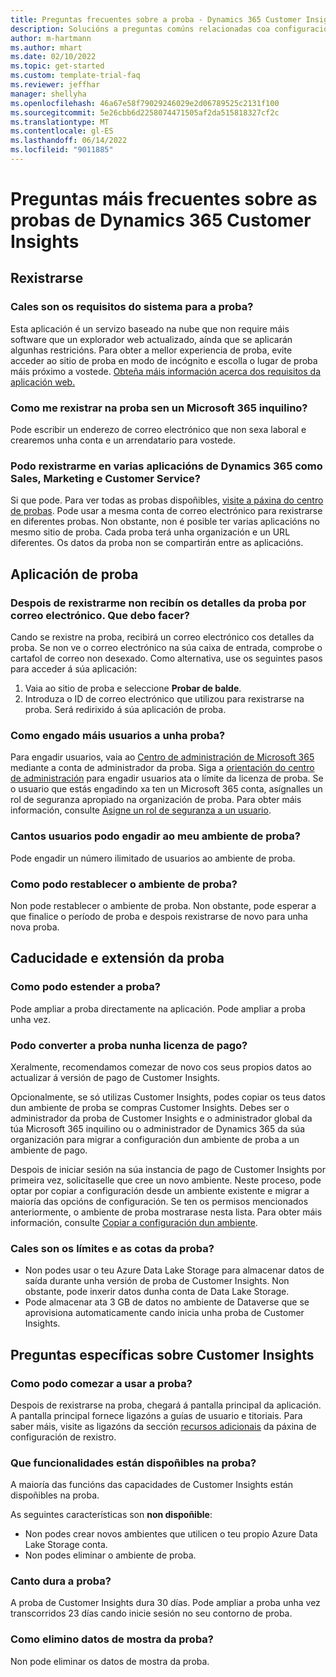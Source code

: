 ```yaml
---
title: Preguntas frecuentes sobre a proba - Dynamics 365 Customer Insights
description: Solucións a preguntas comúns relacionadas coa configuración e a xestión de probas de Customer Insights. Aprenda a resolver problemas específicos da plataforma e das aplicacións.
author: m-hartmann
ms.author: mhart
ms.date: 02/10/2022
ms.topic: get-started
ms.custom: template-trial-faq
ms.reviewer: jeffhar
manager: shellyha
ms.openlocfilehash: 46a67e58f79029246029e2d06789525c2131f100
ms.sourcegitcommit: 5e26cbb6d2258074471505af2da515818327cf2c
ms.translationtype: MT
ms.contentlocale: gl-ES
ms.lasthandoff: 06/14/2022
ms.locfileid: "9011885"
---
```

# <a name="dynamics-365-customer-insights-trial-faq"></a>Preguntas máis frecuentes sobre as probas de Dynamics 365 Customer Insights

## <a name="sign-up"></a>Rexistrarse

### <a name="what-are-the-system-requirements-for-the-trial"></a>Cales son os requisitos do sistema para a proba?

Esta aplicación é un servizo baseado na nube que non require máis software que un explorador web actualizado, aínda que se aplicarán algunhas restricións. Para obter a mellor experiencia de proba, evite acceder ao sitio de proba en modo de incógnito e escolla o lugar de proba máis próximo a vostede. [Obteña máis información acerca dos requisitos da aplicación web.](/power-platform/admin/web-application-requirements)

### <a name="how-do-i-sign-up-for-the-trial-without-a-microsoft-365-tenant"></a>Como me rexistrar na proba sen un Microsoft 365 inquilino?

Pode escribir un enderezo de correo electrónico que non sexa laboral e crearemos unha conta e un arrendatario para vostede.

### <a name="can-i-sign-up-for-multiple-dynamics-365-apps-such-as-sales-marketing-and-customer-service"></a>Podo rexistrarme en varias aplicacións de Dynamics 365 como Sales, Marketing e Customer Service?

Si que pode. Para ver todas as probas dispoñibles, [visite a páxina do centro de probas](https://dynamics.microsoft.com/dynamics-365-free-trial). Pode usar a mesma conta de correo electrónico para rexistrarse en diferentes probas. Non obstante, non é posible ter varias aplicacións no mesmo sitio de proba. Cada proba terá unha organización e un URL diferentes. Os datos da proba non se compartirán entre as aplicacións.

## <a name="trial-app"></a>Aplicación de proba

### <a name="i-didnt-receive-the-trial-details-email-after-signing-up-what-should-i-do"></a>Despois de rexistrarme non recibín os detalles da proba por correo electrónico. Que debo facer?

Cando se rexistre na proba, recibirá un correo electrónico cos detalles da proba. Se non ve o correo electrónico na súa caixa de entrada, comprobe o cartafol de correo non desexado. Como alternativa, use os seguintes pasos para acceder á súa aplicación:

1. Vaia ao sitio de proba e seleccione **Probar de balde**.
1. Introduza o ID de correo electrónico que utilizou para rexistrarse na proba. Será redirixido á súa aplicación de proba.

### <a name="how-do-i-add-more-users-to-a-trial"></a>Como engado máis usuarios a unha proba?

Para engadir usuarios, vaia ao [Centro de administración de Microsoft 365](https://admin.microsoft.com) mediante a conta de administrador da proba. Siga a [orientación do centro de administración](/microsoft-365/admin/add-users/add-users) para engadir usuarios ata o límite da licenza de proba. Se o usuario que estás engadindo xa ten un Microsoft 365 conta, asígnalles un rol de seguranza apropiado na organización de proba. Para obter máis información, consulte [Asigne un rol de seguranza a un usuario](/power-platform/admin/create-users-assign-online-security-roles#assign-a-security-role-to-a-user).

### <a name="how-many-users-can-i-add-to-my-trial-environment"></a>Cantos usuarios podo engadir ao meu ambiente de proba?

Pode engadir un número ilimitado de usuarios ao ambiente de proba.

### <a name="how-do-i-reset-the-trial-environment"></a>Como podo restablecer o ambiente de proba?

Non pode restablecer o ambiente de proba. Non obstante, pode esperar a que finalice o período de proba e despois rexistrarse de novo para unha nova proba.

## <a name="trial-expiration-and-extension"></a>Caducidade e extensión da proba

### <a name="how-do-i-extend-the-trial"></a>Como podo estender a proba?

Pode ampliar a proba directamente na aplicación. Pode ampliar a proba unha vez.

### <a name="can-i-convert-the-trial-to-a-paid-license"></a>Podo converter a proba nunha licenza de pago?

Xeralmente, recomendamos comezar de novo cos seus propios datos ao actualizar á versión de pago de Customer Insights. 

Opcionalmente, se só utilizas Customer Insights, podes copiar os teus datos dun ambiente de proba se compras Customer Insights. Debes ser o administrador da proba de Customer Insights e o administrador global da túa Microsoft 365 inquilino ou o administrador de Dynamics 365 da súa organización para migrar a configuración dun ambiente de proba a un ambiente de pago.

Despois de iniciar sesión na súa instancia de pago de Customer Insights por primeira vez, solicítaselle que cree un novo ambiente. Neste proceso, pode optar por copiar a configuración desde un ambiente existente e migrar a maioría das opcións de configuración. Se ten os permisos mencionados anteriormente, o ambiente de proba mostrarase nesta lista. Para obter máis información, consulte [Copiar a configuración dun ambiente](create-environment.md#copy-the-environment-configuration).

### <a name="what-are-the-trial-limits-and-quotas"></a>Cales son os límites e as cotas da proba?

- Non podes usar o teu Azure Data Lake Storage para almacenar datos de saída durante unha versión de proba de Customer Insights. Non obstante, pode inxerir datos dunha conta de Data Lake Storage.
- Pode almacenar ata 3 GB de datos no ambiente de Dataverse que se aprovisiona automaticamente cando inicia unha proba de Customer Insights.

## <a name="customer-insights-specific-questions"></a>Preguntas específicas sobre Customer Insights

### <a name="how-do-i-start-using-the-trial"></a>Como podo comezar a usar a proba?

Despois de rexistrarse na proba, chegará á pantalla principal da aplicación. A pantalla principal fornece ligazóns a guías de usuario e titoriais. Para saber máis, visite as ligazóns da sección [recursos adicionais](trial-signup.md#additional-resources) da páxina de configuración de rexistro.

### <a name="what-features-are-available-in-the-trial"></a>Que funcionalidades están dispoñibles na proba?

A maioría das funcións das capacidades de Customer Insights están dispoñibles na proba.

As seguintes características son **non dispoñible**:

- Non podes crear novos ambientes que utilicen o teu propio Azure Data Lake Storage conta.
- Non podes eliminar o ambiente de proba.

### <a name="how-long-does-the-trial-last"></a>Canto dura a proba?

A proba de Customer Insights dura 30 días. Pode ampliar a proba unha vez transcorridos 23 días cando inicie sesión no seu contorno de proba.

### <a name="how-do-i-remove-sample-data-from-the-trial"></a>Como elimino datos de mostra da proba?

Non pode eliminar os datos de mostra da proba.
